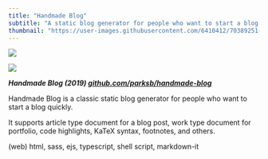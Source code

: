 ```yaml
---
title: "Handmade Blog"
subtitle: "A static blog generator for people who want to start a blog quickly"
thumbnail: "https://user-images.githubusercontent.com/6410412/70389251-36353400-1a00-11ea-91af-42a12b06c383.png"
---
```


![](https://user-images.githubusercontent.com/6410412/74082599-132a0d80-4a9f-11ea-92f8-3b8da0a86004.png)

![](https://user-images.githubusercontent.com/6410412/70389251-36353400-1a00-11ea-91af-42a12b06c383.png)

_**Handmade Blog (2019) [github.com/parksb/handmade-blog](https://github.com/parksb/handmade-blog)**_

Handmade Blog is a classic static blog generator for people who want to start a blog quickly.

It supports article type document for a blog post, work type document for portfolio, code highlights, KaTeX syntax, footnotes, and others.

(web) html, sass, ejs, typescript, shell script, markdown-it 

